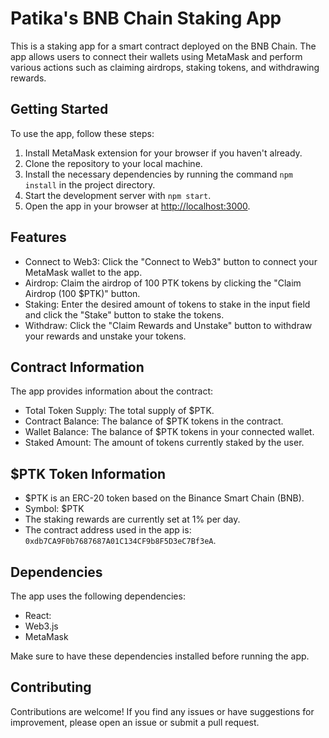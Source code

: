# Patika's BNB Chain Staking App

This is a staking app for a smart contract deployed on the BNB Chain. The app allows users to connect their wallets using MetaMask and perform various actions such as claiming airdrops, staking tokens, and withdrawing rewards.

## Getting Started

To use the app, follow these steps:

1. Install MetaMask extension for your browser if you haven't already.
2. Clone the repository to your local machine.
3. Install the necessary dependencies by running the command `npm install` in the project directory.
4. Start the development server with `npm start`.
5. Open the app in your browser at [http://localhost:3000](http://localhost:3000).

## Features

- Connect to Web3: Click the "Connect to Web3" button to connect your MetaMask wallet to the app.
- Airdrop: Claim the airdrop of 100 PTK tokens by clicking the "Claim Airdrop (100 $PTK)" button.
- Staking: Enter the desired amount of tokens to stake in the input field and click the "Stake" button to stake the tokens.
- Withdraw: Click the "Claim Rewards and Unstake" button to withdraw your rewards and unstake your tokens.

## Contract Information

The app provides information about the contract:

- Total Token Supply: The total supply of $PTK.
- Contract Balance: The balance of $PTK tokens in the contract.
- Wallet Balance: The balance of $PTK tokens in your connected wallet.
- Staked Amount: The amount of tokens currently staked by the user.

## $PTK Token Information

- $PTK is an ERC-20 token based on the Binance Smart Chain (BNB).
- Symbol: $PTK
- The staking rewards are currently set at 1% per day.
- The contract address used in the app is: `0xdb7CA9F0b7687687A01C134CF9b8F5D3eC7Bf3eA`. 

## Dependencies

The app uses the following dependencies:

- React:
- Web3.js
- MetaMask

Make sure to have these dependencies installed before running the app.

## Contributing

Contributions are welcome! If you find any issues or have suggestions for improvement, please open an issue or submit a pull request.
